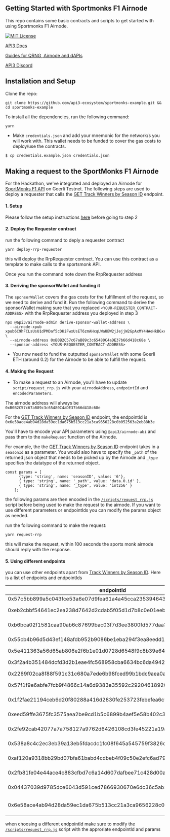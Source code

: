 ## Getting Started with Sportmonks F1 Airnode

This repo contains some basic contracts and scripts to get started with using Sportmonks F1 Airnode.

[![MIT License](https://img.shields.io/badge/License-MIT-green.svg)](https://choosealicense.com/licenses/mit/)

[API3 Docs](https://docs.api3.org)

[Guides for QRNG, Airnode and dAPIs](https://docs.api3.org/guides/)

[API3 Discord](https://discord.com/channels/758003776174030948/765618225144266793)

## Installation and Setup

Clone the repo:
```shell
git clone https://github.com/api3-ecosystem/sportmonks-example.git && cd sportmonks-example
```

To install all the dependencies, run the following command:
```shell
yarn
```

- Make `credentials.json` and add your mnemonic for the network/s you will work with. This wallet needs to be funded to cover the gas costs to deploy/use the contracts.

```bash
$ cp credentials.example.json credentials.json
```

## Making a request to the SportMonks F1 Airnode

For the Hackathon, we've integrated and deployed an Airnode for [SportMonks F1 API](https://docs.sportmonks.com/formula-one/) on Goerli Testnet. The following steps are used to deploy a requester that calls the [GET Track Winners by Season ID](https://docs.sportmonks.com/formula-one/our-api/winners/get-track-winners-by-season-id) endpoint.

#### 1. Setup
Please follow the setup instructions [here](#installation-and-setup) before going to step 2

#### 2. Deploy the Requester contract
run the following command to deply a requester contract

```
yarn deploy-rrp-requester
```

this will deploy the RrpRequester contract. You can use this contract as a template to make calls to the sportsmonk API.

Once you run the command note down the RrpRequester address

#### 3. Deriving the sponsorWallet and funding it

The `sponsorWallet` covers the gas costs for the fulfillment of the request, so we need to derive and fund it. Run the following command to derive the sponsorWallet making sure that you replaced `<YOUR-REQUESTER_CONTRACT-ADDRESS>` with the RrpRequester address you deployed in step 3

```
npx @api3/airnode-admin derive-sponsor-wallet-address \
  --airnode-xpub xpub6C9hFCLsUsU1dPMDaf5cDKiFwxUsET6zmAHxqLWaUBW2jJejjW2GpAxMY4HAeHkBGxeu9hdSyDoLJM7R23jGTfYekWjMcLvtvzrKszarDGY \
  --airnode-address 0xB0B2C57c67aB89c3c65480C4aDE37b66d418c68e \
  --sponsor-address <YOUR-REQUESTER_CONTRACT-ADDRESS>
```
- You now need to fund the outputted `sponsorWallet` with some Goerli ETH (around 0.2) for the Airnode to be able to fulfill the request.

#### 4. Making the Request

- To make a request to an Airnode, you'll have to update `script/request_rrp.js` with your `airnodeAddress`, `endpointId` and `encodedParameters`.

The airnode address will always be `0xB0B2C57c67aB89c3c65480C4aDE37b66d418c68e`

For the [GET Track Winners by Season ID](https://docs.sportmonks.com/formula-one/our-api/winners/get-track-winners-by-season-id) endpoint, the endpointId is `0x6e58ace4ab94d28da59ec1da675b513cc21a3ca9656228c0b052563a2eb88b3e`

You'll have to encode your API parameters using `@api3/airnode-abi` and pass them to the `makeRequest` function of the Airnode.

For example, the the [GET Track Winners by Season ID](https://docs.sportmonks.com/formula-one/our-api/winners/get-track-winners-by-season-id) endpoint takes in a `seasonId` as a parameter. You would also have to specify the `_path` of the returned json object that needs to be picked up by the Airnode and `_type` specifies the datatype of the returned object.



```
const params = [
      {type: 'string', name: 'seasonID', value: '6'}, 
      { type: 'string', name: '_path', value: 'data.0.id' }, 
      { type: 'string', name: '_type', value: 'int256' }
    ];
```

the following params are then encoded in the [`/scripts/request_rrp.js`](https://github.com/api3-ecosystem/getting-started/blob/3ba99782013dd98513f0a16db36138da1a6eaeaa/scripts/request_rrp.js#L36) script before being used to make the request to the airnode. If you want to use different parameters or endpointIds you can modify the params object as needed.

run the following command to make the request:
```
yarn request-rrp
```
this will make the request, within 100 seconds the sports monk airnode should reply with the response.

#### 5. Using different endpoints

you can use other endpoints apart from [Track Winners by Season ID](https://docs.sportmonks.com/formula-one/our-api/winners/get-track-winners-by-season-id). Here is a list of endpoints and endpointIds

| endpointId                                                          | endpointName                      |
|--------------------------------------------------------------------|----------------------------------|
| 0x57c5bb899a5c043fce53a6e07d9fea61a4a45cca235394643940b97448581775 | GET Seasons                       |
| 0xeb2cbbf54641ec2ea238d7642d2cdab5f05d1d7b8c0e01eebb980e2efc404ef6 | GET Season by ID                  |
| 0xb6bca02f1581caa90ab6c87699bac03f7d3ee3800fd577daa308d5f0c46705c6 | GET Track by ID                   |
| 0x55cb4b96d5d43ef148afdb952b9086be1eba294f3ea8eedd1f56d042f86caf71 | GET Livescores                    |
| 0x5e411363a56d65ab806e2f6b1e01d0728d6548f9c8b39e64001b67ffe6c76ef9 | GET All Tracks                    |
| 0x3f2a4b351484dcfd3d2b1eae4fc568958cba6634bc6da4942d4e2063ce616785 | GET Track by Season ID            |
| 0x2269f02ca8f88f591c31c680a7ede6b98fced99b1bdc9aea0af34ef80188e165 | Get All Stages                    |
| 0x57f1f9e6abfe7fcb9f4866c14a6d9383e35592c29204618920e54db5bc545d34 | Get Stage By ID                   |
| 0x1f2fae21194ceb6d20f80288a416d2830fe253723febefea6c9d0e2e74ca9ab7 | Get Stages By Season ID           |
| 0xeed59ffe3675fc3575aea2be9cd1b5c6899b4aef5e58b402c3315c1f610c0cc6 | Get Team By ID                    |
| 0x2fe92cab42077a7a758127a9762d6426108cd3fe45221a19a1d32ae768c49f0d | GET Teams By Season ID            |
| 0x538a8c4c2ec3eb39a13eb5fdacdc1fc08f645a545759f3826c8314cfef91caec | Get Season Race Result            |
| 0xaf120a9318bb29bd07bfa61babd4cdbeb4f09c50e2efc6ad798dedc6fbad43ce | Get Driver By ID                  |
| 0x2fb81fe04e44ace4c883cfbd7c6a14d607dafbee71c428d00abda1465697eb13 | Get Season Race Results           |
| 0x04437039d9785dce6043d591ced7866930670e6dc36c5ab11de860f20315a456 | GET Drivers By Season ID          |
| 0x6e58ace4ab94d28da59ec1da675b513cc21a3ca9656228c0b052563a2eb88b3e | GET Track Winners by Season ID    |

when choosing a different endpointId make sure to modify the [`/scripts/request_rrp.js`](https://github.com/api3-ecosystem/getting-started/blob/3ba99782013dd98513f0a16db36138da1a6eaeaa/scripts/request_rrp.js) script with the approriate endpointId and params